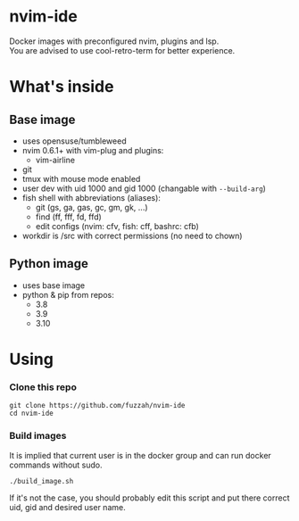 # nvim-ide
Docker images with preconfigured nvim, plugins and lsp.<br>
You are advised to use cool-retro-term for better experience.

# What's inside
## Base image
* uses opensuse/tumbleweed
* nvim 0.6.1+ with vim-plug and plugins:
    * vim-airline
* git
* tmux with mouse mode enabled
* user dev with uid 1000 and gid 1000 (changable with `--build-arg`)
* fish shell with abbreviations (aliases):
    * git (gs, ga, gas, gc, gm, gk, ...)
    * find (ff, fff, fd, ffd)
    * edit configs (nvim: cfv, fish: cff, bashrc: cfb)
* workdir is /src with correct permissions (no need to chown)



## Python image
* uses base image
* python & pip from repos:
    * 3.8
    * 3.9
    * 3.10

# Using
### Clone this repo
```shell
git clone https://github.com/fuzzah/nvim-ide
cd nvim-ide
```
### Build images
It is implied that current user is in the docker group and can run docker commands without sudo.
```shell
./build_image.sh
```
If it's not the case, you should probably edit this script and put there correct uid, gid and desired user name.
